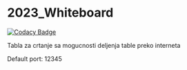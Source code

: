 # 2023_Whiteboard

[![Codacy Badge](https://app.codacy.com/project/badge/Grade/23ed49c8f0224125bee398c573fe7679)](https://app.codacy.com/gh/matf-pp/2023_Whiteboard/dashboard?utm_source=gh&utm_medium=referral&utm_content=&utm_campaign=Badge_grade)

Tabla za crtanje sa mogucnosti deljenja table preko interneta

Default port: 12345
